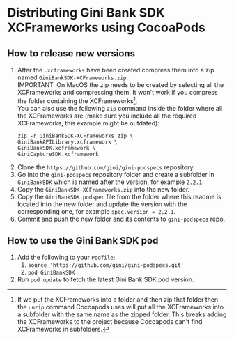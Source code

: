 Distributing Gini Bank SDK XCFrameworks using CocoaPods
======================================================

How to release new versions
---------------------------

1. After the `.xcframeworks` have been created compress them into a zip named `GiniBankSDK-XCFrameworks.zip`.  
   IMPORTANT: On MacOS the zip needs to be created by selecting all the XCFrameworks and compressing them. It won't work
   if you compress the folder containing the XCFrameworks[^1].  
   You can also use the following `zip` command inside the folder where all the XCFrameworks are (make sure you include
   all the required XCFrameworks, this example might be outdated):
   ```
   zip -r GiniBankSDK-XCFrameworks.zip \
   GiniBankAPILibrary.xcframework \
   GiniBankSDK.xcframework \
   GiniCaptureSDK.xcframework
   ```
2. Clone the `https://github.com/gini/gini-podspecs` repository.
3. Go into the `gini-podspecs` repository folder and create a subfolder in `GiniBankSDK` which is named after the
   version, for example `2.2.1`.
4. Copy the `GiniBankSDK-XCFrameworks.zip` into the new folder.
5. Copy the `GiniBankSDK.podspec` file from the folder where this readme is located into the new folder and update the
   version with the corresponding one, for example `spec.version = 2.2.1`.
6. Commit and push the new folder and its contents to `gini-podspecs` repo.

[^1]: If we put the XCFrameworks into a folder and then zip that folder then the `unzip` command Cocoapods uses will put
all the XCFrameworks into a subfolder with the same name as the zipped folder. This breaks adding the XCFrameworks
to the project because Cocoapods can't find XCFrameworks in subfolders.

How to use the Gini Bank SDK pod
--------------------------------

1. Add the following to your `Podfile`:
   1. `source 'https://github.com/gini/gini-podspecs.git'`
   2. `pod GiniBankSDK`
2. Run `pod update` to fetch the latest Gini Bank SDK pod version.